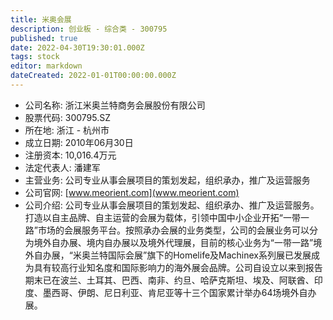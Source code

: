 ```yaml
---
title: 米奥会展
description: 创业板 - 综合类 - 300795
published: true
date: 2022-04-30T19:30:01.000Z
tags: stock
editor: markdown
dateCreated: 2022-01-01T00:00:00.000Z
---
```


- 公司名称: 浙江米奥兰特商务会展股份有限公司
- 股票代码: 300795.SZ
- 所在地: 浙江 - 杭州市
- 成立日期: 2010年06月30日
- 注册资本: 10,016.4万元
- 法定代表人: 潘建军
- 主营业务: 公司专业从事会展项目的策划发起，组织承办，推广及运营服务
- 公司官网: [www.meorient.com](www.meorient.com)
- 公司介绍: 公司专业从事会展项目的策划发起、组织承办、推广及运营服务。打造以自主品牌、自主运营的会展为载体，引领中国中小企业开拓“一带一路”市场的会展服务平台。按照承办会展的业务类型，公司的会展业务可以分为境外自办展、境内自办展以及境外代理展，目前的核心业务为“一带一路”境外自办展，“米奥兰特国际会展”旗下的Homelife及Machinex系列展已发展成为具有较高行业知名度和国际影响力的海外展会品牌。公司自设立以来到报告期末已在波兰、土耳其、巴西、南非、约旦、哈萨克斯坦、埃及、阿联酋、印度、墨西哥、伊朗、尼日利亚、肯尼亚等十三个国家累计举办64场境外自办展。



